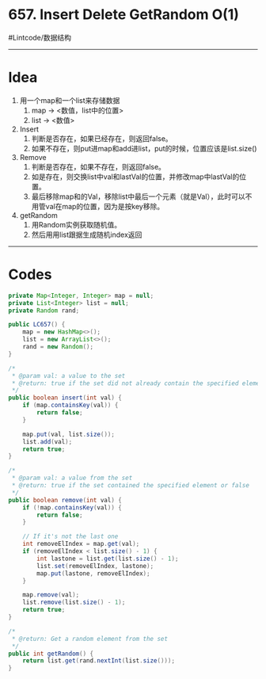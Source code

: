# 657. Insert Delete GetRandom O(1)
#Lintcode/数据结构
- - - -
# Idea
1. 用一个map和一个list来存储数据
	1. map -> <数值，list中的位置>
	2. list -> <数值>
2. Insert
	1. 判断是否存在，如果已经存在，则返回false。
	2. 如果不存在，则put进map和add进list，put的时候，位置应该是list.size()
3. Remove
	1. 判断是否存在，如果不存在，则返回false。
	2. 如是存在，则交换list中val和lastVal的位置，并修改map中lastVal的位置。
	3. 最后移除map和的Val，移除list中最后一个元素（就是Val），此时可以不用管val在map的位置，因为是按key移除。
4. getRandom
	1. 用Random实例获取随机值。
	2. 然后用用list跟据生成随机index返回
- - - -
# Codes
```java
private Map<Integer, Integer> map = null;
private List<Integer> list = null;
private Random rand;

public LC657() {
    map = new HashMap<>();
    list = new ArrayList<>();
    rand = new Random();
}

/*
 * @param val: a value to the set
 * @return: true if the set did not already contain the specified element or false
 */
public boolean insert(int val) {
    if (map.containsKey(val)) {
        return false;
    }

    map.put(val, list.size());
    list.add(val);
    return true;
}

/*
 * @param val: a value from the set
 * @return: true if the set contained the specified element or false
 */
public boolean remove(int val) {
    if (!map.containsKey(val)) {
        return false;
    }

    // If it's not the last one
    int removeElIndex = map.get(val);
    if (removeElIndex < list.size() - 1) {
        int lastone = list.get(list.size() - 1);
        list.set(removeElIndex, lastone);
        map.put(lastone, removeElIndex);
    }

    map.remove(val);
    list.remove(list.size() - 1);
    return true;
}

/*
 * @return: Get a random element from the set
 */
public int getRandom() {
    return list.get(rand.nextInt(list.size()));
}
```